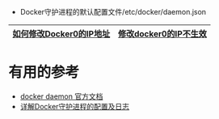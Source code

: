 
* Docker守护进程的默认配置文件/etc/docker/daemon.json


[如何修改Docker0的IP地址](https://blog.csdn.net/gaopan20080808/article/details/77431880)|[修改docker0的IP不生效](https://www.cnblogs.com/rootid/p/9317772.html)|
---|---|




# 有用的参考

* [docker daemon 官方文档](https://docs.docker.com/engine/reference/commandline/dockerd/)
* [详解Docker守护进程的配置及日志](https://www.jb51.net/article/138102.htm)
